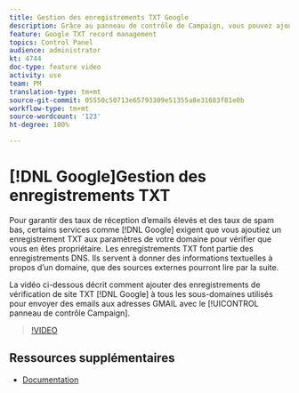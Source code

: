 ```yaml
---
title: Gestion des enregistrements TXT Google
description: Grâce au panneau de contrôle de Campaign, vous pouvez ajouter des enregistrements de vérification de site TXT Google aux sous-domaines utilisés pour envoyer des emails aux adresses GMAIL.
feature: Google TXT record management
topics: Control Panel
audience: administrator
kt: 4744
doc-type: feature video
activity: use
team: PM
translation-type: tm+mt
source-git-commit: 05550c50713e65793309e51355a8e31683f81e0b
workflow-type: tm+mt
source-wordcount: '123'
ht-degree: 100%

---
```



# [!DNL Google]Gestion des enregistrements TXT

Pour garantir des taux de réception d’emails élevés et des taux de spam bas, certains services comme [!DNL Google] exigent que vous ajoutiez un enregistrement TXT aux paramètres de votre domaine pour vérifier que vous en êtes propriétaire. Les enregistrements TXT font partie des enregistrements DNS. Ils servent à donner des informations textuelles à propos d’un domaine, que des sources externes pourront lire par la suite.

La vidéo ci-dessous décrit comment ajouter des enregistrements de vérification de site TXT [!DNL Google] à tous les sous-domaines utilisés pour envoyer des emails aux adresses GMAIL avec le [!UICONTROL panneau de contrôle Campaign].

>[!VIDEO](https://video.tv.adobe.com/v/32369?quality=12)

## Ressources supplémentaires

* [Documentation](https://docs.adobe.com/content/help/fr-FR/control-panel/using/subdomains-and-certificates/managing-txt-records.html)
